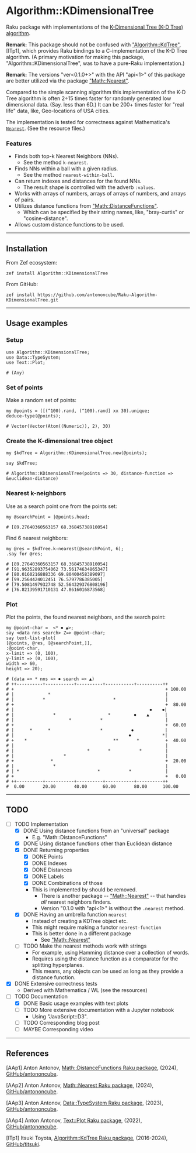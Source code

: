 # Algorithm::KDimensionalTree

Raku package with implementations of the [K-Dimensional Tree (K-D Tree) algorithm](https://en.wikipedia.org/wiki/K-d_tree).

**Remark:** This package should not be confused with 
["Algorithm::KdTree"](https://raku.land/github:titsuki/Algorithm::KdTree), [ITp1],
which provides Raku bindings to a C-implementation of the K-D Tree algorithm.
(A primary motivation for making this package, "Algorithm::KDimensionalTree", was to have a pure-Raku implementation.)

**Remark:** The versions "ver<0.1.0+>" with the API "api<1>" of this package are better utilized via the 
package ["Math::Nearest"](https://github.com/antononcube/Raku-Math-Nearest).

Compared to the simple scanning algorithm this implementation of the K-D Tree algorithm is often 2÷15 times faster
for randomly generated low dimensional data. (Say. less than 6D.) 
It can be 200+ times faster for "real life" data, like, Geo-locations of USA cities.

The implementation is tested for correctness against Mathematica's [`Nearest`](https://reference.wolfram.com/language/ref/Nearest.html).
(See the resource files.)

### Features

- Finds both top-k Nearest Neighbors (NNs).
  - See the method `k-nearest`.
- Finds NNs within a ball with a given radius.
  - See the method `nearest-within-ball`.
- Can return indexes and distances for the found NNs.
  - The result shape is controlled with the adverb `:values`.
- Works with arrays of numbers, arrays of arrays of numbers, and arrays of pairs.
- Utilizes distance functions from ["Math::DistanceFunctions"](https://github.com/antononcube/Raku-Math-DistanceFunctions).
  - Which can be specified by their string names, like, "bray-curtis" or "cosine-distance".
- Allows custom distance functions to be used.

------

## Installation

From Zef ecosystem:

```
zef install Algorithm::KDimensionalTree
```

From GitHub:

```
zef install https://github.com/antononcube/Raku-Algorithm-KDimensionalTree.git
```

-----

## Usage examples

### Setup

```perl6
use Algorithm::KDimensionalTree;
use Data::TypeSystem;
use Text::Plot;
```
```
# (Any)
```

### Set of points

Make a random set of points: 

```perl6
my @points = ([(^100).rand, (^100).rand] xx 30).unique;
deduce-type(@points);
```
```
# Vector(Vector(Atom((Numeric)), 2), 30)
```

### Create the K-dimensional tree object

```perl6
my $kdTree = Algorithm::KDimensionalTree.new(@points);

say $kdTree;
```
```
# Algorithm::KDimensionalTree(points => 30, distance-function => &euclidean-distance)
```

### Nearest k-neighbors

Use as a search point one from the points set:

```perl6
my @searchPoint = |@points.head;
```
```
# [89.27640360563157 68.36845738910054]
```

Find 6 nearest neighbors:

```perl6
my @res = $kdTree.k-nearest(@searchPoint, 6);
.say for @res;
```
```
# [89.27640360563157 68.36845738910054]
# [91.96352893754062 73.56174634865347]
# [80.0160216888336 69.80400458389097]
# [99.2564424012451 76.5797786385005]
# [79.5081497932748 52.564329376808196]
# [76.82139591710131 47.8616016873568]
```

### Plot

Plot the points, the found nearest neighbors, and the search point:

```perl6
my @point-char =  <* ⏺ ▲>;
say <data nns search> Z=> @point-char;
say text-list-plot(
[@points, @res, [@searchPoint,]],
:@point-char,
x-limit => (0, 100),
y-limit => (0, 100),
width => 60,
height => 20);
```
```
# (data => * nns => ⏺ search => ▲)
# ++----------+-----------+----------+-----------+----------++       
# +                                                          + 100.00
# |             *                                            |       
# |           *                          *                   |       
# +                                                          +  80.00
# |                                                    ⏺    ⏺|       
# |               *                    *         ⏺    ▲      |       
# |                     *           *                        |       
# +                                                          +  60.00
# |      *      *                   *           ⏺            |       
# |                                            ⏺            *|       
# +    *                                 **       *          +  40.00
# |                                                          |       
# |                            *       *           *         |       
# |                   *                                      |       
# +              *                                           +  20.00
# |               *                                          |       
# | *                              *           *             |       
# +                                                          +   0.00
# ++----------+-----------+----------+-----------+----------++       
#  0.00       20.00       40.00      60.00       80.00      100.00
```

-----

## TODO

- [ ] TODO Implementation
  - [X] DONE Using distance functions from an "universal" package
    - E.g. "Math::DistanceFunctions"
  - [X] DONE Using distance functions other than Euclidean distance
  - [X] DONE Returning properties
    - [X] DONE Points
    - [X] DONE Indexes
    - [X] DONE Distances
    - [X] DONE Labels
    - [X] DONE Combinations of those
    - This is implemented by should be removed.
      - There is another package -- ["Math::Nearest"](https://github.com/antononcube/Raku-Math-Nearest) -- 
        that handles *all* nearest neighbors finders. 
      - Version "0.1.0 with "api<1>" is without the `.nearest` method.
  - [X] DONE Having an umbrella function `nearest`
    - Instead of creating a KDTree object etc.
    - This might require making a functor `nearest-function`
    - This is better done in a different package
      - See ["Math::Nearest"](https://github.com/antononcube/Raku-Math-Nearest)
  - [ ] TODO Make the nearest methods work with strings
    - For example, using Hamming distance over a collection of words.
    - Requires using the distance function as a comparator for the splitting hyperplanes.
    - This means, any objects can be used as long as they provide a distance function.
- [X] DONE Extensive correctness tests
  - Derived with Mathematica / WL (see the resources)
- [ ] TODO Documentation
  - [X] DONE Basic usage examples with text plots 
  - [ ] TODO More extensive documentation with a Jupyter notebook
    - Using "JavaScript::D3".
  - [ ] TODO Corresponding blog post
  - [ ] MAYBE Corresponding video

-----

## References

[AAp1] Anton Antonov, [Math::DistanceFunctions Raku package](https://github.com/antononcube/Raku-Math-DistanceFunctions), (2024), [GitHub/antononcube](https://github.com/antononcube).

[AAp2] Anton Antonov, [Math::Nearest Raku package](https://github.com/antononcube/Raku-Math-Nearest), (2024), [GitHub/antononcube](https://github.com/antononcube).

[AAp3] Anton Antonov, [Data::TypeSystem Raku package](https://github.com/antononcube/Raku-Data-TypeSystem), (2023), [GitHub/antononcube](https://github.com/antononcube).

[AAp4] Anton Antonov, [Text::Plot Raku package](https://github.com/antononcube/Raku-Text-Plot), (2022), [GitHub/antononcube](https://github.com/antononcube).

[ITp1] Itsuki Toyota, [Algorithm::KdTree Raku package](https://github.com/titsuki/p6-Algorithm-KdTree), (2016-2024), [GitHub/titsuki](https://github.com/titsuki).